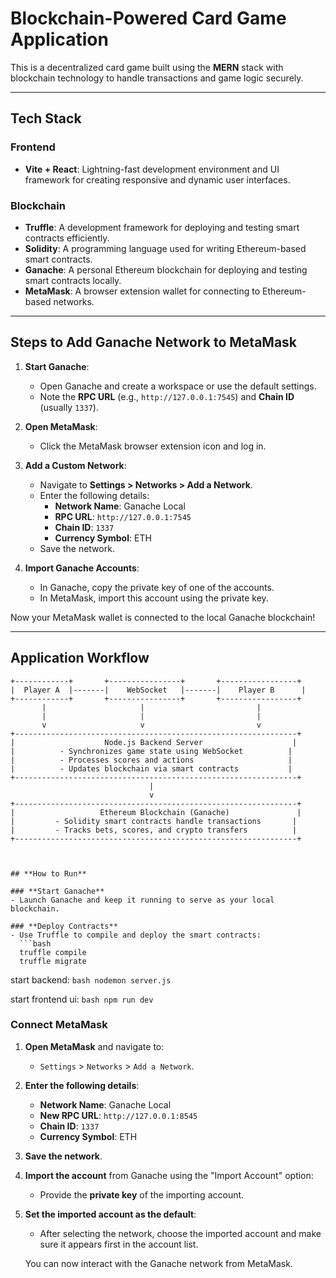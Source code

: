 # **Blockchain-Powered Card Game Application**

This is a decentralized card game built using the **MERN** stack with blockchain technology to handle transactions and game logic securely.

---

## **Tech Stack**

### **Frontend**

- **Vite + React**: Lightning-fast development environment and UI framework for creating responsive and dynamic user interfaces.

### **Blockchain**

- **Truffle**: A development framework for deploying and testing smart contracts efficiently.
- **Solidity**: A programming language used for writing Ethereum-based smart contracts.
- **Ganache**: A personal Ethereum blockchain for deploying and testing smart contracts locally.
- **MetaMask**: A browser extension wallet for connecting to Ethereum-based networks.

---

## **Steps to Add Ganache Network to MetaMask**

1. **Start Ganache**:

   - Open Ganache and create a workspace or use the default settings.
   - Note the **RPC URL** (e.g., `http://127.0.0.1:7545`) and **Chain ID** (usually `1337`).

2. **Open MetaMask**:

   - Click the MetaMask browser extension icon and log in.

3. **Add a Custom Network**:

   - Navigate to **Settings > Networks > Add a Network**.
   - Enter the following details:
     - **Network Name**: Ganache Local
     - **RPC URL**: `http://127.0.0.1:7545`
     - **Chain ID**: `1337`
     - **Currency Symbol**: ETH
   - Save the network.

4. **Import Ganache Accounts**:
   - In Ganache, copy the private key of one of the accounts.
   - In MetaMask, import this account using the private key.

Now your MetaMask wallet is connected to the local Ganache blockchain!

---

## **Application Workflow**

````plaintext
+------------+       +----------------+       +-----------------+
|  Player A  |-------|    WebSocket   |-------|    Player B      |
+------------+       +----------------+       +-----------------+
       |                     |                         |
       |                     |                         |
       v                     v                         v
+---------------------------------------------------------------+
|                    Node.js Backend Server                    |
|          - Synchronizes game state using WebSocket          |
|          - Processes scores and actions                     |
|          - Updates blockchain via smart contracts           |
+---------------------------------------------------------------+
                               |
                               v
+---------------------------------------------------------------+
|                   Ethereum Blockchain (Ganache)               |
|         - Solidity smart contracts handle transactions       |
|         - Tracks bets, scores, and crypto transfers          |
+---------------------------------------------------------------+



## **How to Run**

### **Start Ganache**
- Launch Ganache and keep it running to serve as your local blockchain.

### **Deploy Contracts**
- Use Truffle to compile and deploy the smart contracts:
  ```bash
  truffle compile
  truffle migrate
````

start backend:
`bash
    nodemon server.js
    `

start frontend ui:
`bash
    npm run dev
    `

### **Connect MetaMask**

1. **Open MetaMask** and navigate to:

   - `Settings` > `Networks` > `Add a Network`.

2. **Enter the following details**:

   - **Network Name**: Ganache Local
   - **New RPC URL**: `http://127.0.0.1:8545`
   - **Chain ID**: `1337`
   - **Currency Symbol**: ETH

3. **Save the network**.

4. **Import the account** from Ganache using the "Import Account" option:

   - Provide the **private key** of the importing account.

5. **Set the imported account as the default**:

   - After selecting the network, choose the imported account and make sure it appears first in the account list.

   You can now interact with the Ganache network from MetaMask.
